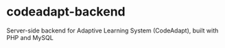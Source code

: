 # codeadapt-backend
Server-side backend for Adaptive Learning System (CodeAdapt), built with PHP and MySQL
